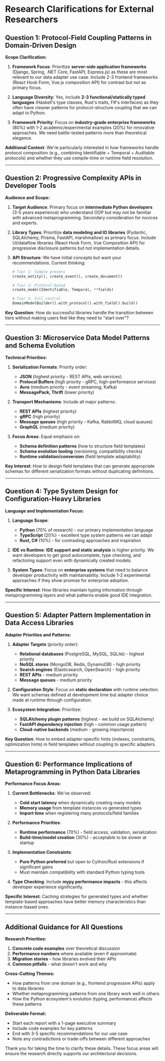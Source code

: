 # Research Clarifications for External Researchers

## Question 1: Protocol-Field Coupling Patterns in Domain-Driven Design

**Scope Clarification:**

1. **Framework Focus**: Prioritize **server-side application frameworks** (Django, Spring, .NET Core, FastAPI, Express.js) as these are most relevant to our data adapter use case. Include 2-3 frontend frameworks (React Hook Form, Vue.js composition API) for contrast but not as primary focus.

2. **Language Diversity**: Yes, include **2-3 functional/statically typed languages** (Haskell's type classes, Rust's traits, F#'s interfaces) as they often have cleaner patterns for protocol-structure coupling that we can adapt to Python.

3. **Framework Priority**: Focus on **industry-grade enterprise frameworks** (80%) with 1-2 academic/experimental examples (20%) for innovative approaches. We need battle-tested patterns more than theoretical elegance.

**Additional Context**: We're particularly interested in how frameworks handle protocol composition (e.g., combining Identifiable + Temporal + Auditable protocols) and whether they use compile-time or runtime field resolution.

---

## Question 2: Progressive Complexity APIs in Developer Tools

**Audience and Scope:**

1. **Target Audience**: Primary focus on **intermediate Python developers** (3-5 years experience) who understand OOP but may not be familiar with advanced metaprogramming. Secondary consideration for novices and experts.

2. **Library Types**: Prioritize **data modeling and IO libraries** (Pydantic, SQLAlchemy, Prisma, FastAPI, marshmallow) as primary focus. Include UI/dataflow libraries (React Hook Form, Vue Composition API) for progressive disclosure patterns but not implementation details.

3. **API Structure**: We have initial concepts but want your recommendations. Current thinking:
   ```python
   # Tier 1: Simple presets
   create_entity(), create_event(), create_document()
   
   # Tier 2: Protocol-based  
   create_model(Identifiable, Temporal, **fields)
   
   # Tier 3: Full control
   DomainModelBuilder().with_protocol().with_field().build()
   ```

**Key Question**: How do successful libraries handle the transition between tiers without making users feel like they need to "start over"?

---

## Question 3: Microservice Data Model Patterns and Schema Evolution

**Technical Priorities:**

1. **Serialization Formats**: Priority order:
   - **JSON** (highest priority - REST APIs, web services)
   - **Protocol Buffers** (high priority - gRPC, high-performance services)  
   - **Avro** (medium priority - event streaming, Kafka)
   - **MessagePack, Thrift** (lower priority)

2. **Transport Mechanisms**: Include all major patterns:
   - **REST APIs** (highest priority)
   - **gRPC** (high priority)
   - **Message queues** (high priority - Kafka, RabbitMQ, cloud queues)
   - **GraphQL** (medium priority)

3. **Focus Areas**: Equal emphasis on:
   - **Schema definition patterns** (how to structure field templates)
   - **Schema evolution tooling** (versioning, compatibility checks)
   - **Runtime validation/conversion** (field template adaptability)

**Key Interest**: How to design field templates that can generate appropriate schemas for different serialization formats without duplicating definitions.

---

## Question 4: Type System Design for Configuration-Heavy Libraries

**Language and Implementation Focus:**

1. **Language Scope**: 
   - **Python** (70% of research) - our primary implementation language
   - **TypeScript** (20%) - excellent type system patterns we can adapt
   - **Rust, C#** (10%) - for contrasting approaches and inspiration

2. **IDE vs Runtime**: **IDE support and static analysis** is higher priority. We want developers to get good autocomplete, type checking, and refactoring support even with dynamically created models.

3. **System Types**: Focus on **enterprise systems** that need to balance developer productivity with maintainability. Include 1-2 experimental approaches if they show promise for enterprise adoption.

**Specific Interest**: How libraries maintain typing information through metaprogramming layers and what patterns enable good IDE integration.

---

## Question 5: Adapter Pattern Implementation in Data Access Libraries

**Adapter Priorities and Patterns:**

1. **Adapter Targets** (priority order):
   - **Relational databases** (PostgreSQL, MySQL, SQLite) - highest priority
   - **NoSQL stores** (MongoDB, Redis, DynamoDB) - high priority
   - **Search engines** (Elasticsearch, OpenSearch) - high priority
   - **REST APIs** - medium priority
   - **Message queues** - medium priority

2. **Configuration Style**: Focus on **static declaration** with runtime selection. We want schemas defined at development time but adapter choice made at runtime through configuration.

3. **Ecosystem Integration**: Prioritize:
   - **SQLAlchemy plugin patterns** (highest - we build on SQLAlchemy)
   - **FastAPI dependency injection** (high - common usage pattern)
   - **Cloud-native backends** (medium - growing importance)

**Key Question**: How to embed adapter-specific hints (indexes, constraints, optimization hints) in field templates without coupling to specific adapters.

---

## Question 6: Performance Implications of Metaprogramming in Python Data Libraries

**Performance Focus Areas:**

1. **Current Bottlenecks**: We've observed:
   - **Cold start latency** when dynamically creating many models
   - **Memory usage** from template instances vs generated types
   - **Import time** when registering many protocols/field families

2. **Performance Priorities**:
   - **Runtime performance** (70%) - field access, validation, serialization
   - **Build-time/model creation** (30%) - acceptable to be slower at startup

3. **Implementation Constraints**: 
   - **Pure Python preferred** but open to Cython/Rust extensions if significant gains
   - Must maintain compatibility with standard Python typing tools

4. **Type Checking**: Include **mypy performance impacts** - this affects developer experience significantly.

**Specific Interest**: Caching strategies for generated types and whether template-based approaches have better memory characteristics than instance-based ones.

---

## Additional Guidance for All Questions

**Research Priorities:**
1. **Concrete code examples** over theoretical discussion
2. **Performance numbers** where available (even if approximate)
3. **Migration stories** - how libraries evolved their APIs
4. **Common pitfalls** - what doesn't work and why

**Cross-Cutting Themes:**
- How patterns from one domain (e.g., frontend progressive APIs) apply to data libraries
- Whether metaprogramming patterns from one library work well in others
- How the Python ecosystem's evolution (typing, performance) affects these patterns

**Deliverable Format:**
- Start each report with a 1-page executive summary
- Include code examples for key patterns
- End with 3-5 specific recommendations for our use case
- Note any contradictions or trade-offs between different approaches

Thank you for taking the time to clarify these details. These focus areas will ensure the research directly supports our architectural decisions.